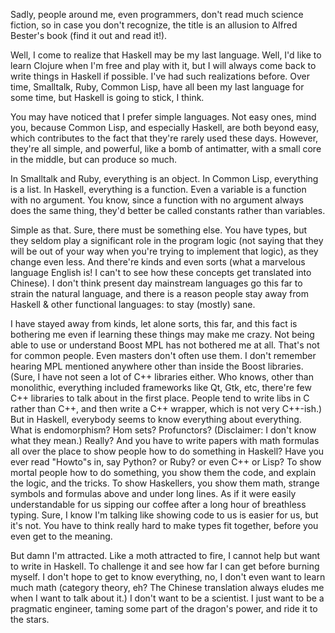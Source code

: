 Sadly, people around me, even programmers, don't read much science fiction, so in
case you don't recognize, the title is an allusion to Alfred Bester's book (find
it out and read it!).

Well, I come to realize that Haskell may be my last language. Well, I'd like to
learn Clojure when I'm free and play with it, but I will always come back to
write things in Haskell if possible. I've had such realizations before. Over
time, Smalltalk, Ruby, Common Lisp, have all been my last language for some time,
but Haskell is going to stick, I think.

<!-- more -->

You may have noticed that I prefer simple languages. Not easy ones, mind you,
because Common Lisp, and especially Haskell, are both beyond easy, which
contributes to the fact that they're rarely used these days. However, they're
all simple, and powerful, like a bomb of antimatter, with a small core in the
middle, but can produce so much.

In Smalltalk and Ruby, everything is an object. In Common Lisp, everything is a
list. In Haskell, everything is a function. Even a variable is a function with
no argument. You know, since a function with no argument always does the same
thing, they'd better be called constants rather than variables.

Simple as that. Sure, there must be something else. You have types, but they
seldom play a significant role in the program logic (not saying that they will
be out of your way when you're trying to implement that logic), as they change
even less. And there're kinds and even sorts (what a marvelous language English
is! I can't to see how these concepts get translated into Chinese). I don't think
present day mainstream languages go this far to strain the natural language, and
there is a reason people stay away from Haskell & other functional languages: to
stay (mostly) sane.

I have stayed away from kinds, let alone sorts, this far, and this fact is
bothering me even if learning these things may make me crazy. Not being able to
use or understand Boost MPL has not bothered me at all. That's not for common
people. Even masters don't often use them. I don't remember hearing MPL mentioned
anywhere other than inside the Boost libraries. (Sure, I have not seen a lot of
C++ libraries either. Who knows, other than monolithic, everything included
frameworks like Qt, Gtk, etc, there're few C++ libraries to talk about in the
first place. People tend to write libs in C rather than C++, and then write a
C++ wrapper, which is not very C++-ish.) But in Haskell, everybody seems to know
everything about everything. What is endomorphism? Hom sets? Profunctors?
(Disclaimer: I don't know what they mean.) Really? And you have to write papers
with math formulas all over the place to show people how to do something in
Haskell? Have you ever read "Howto"s in, say Python? or Ruby? or even C++ or
Lisp? To show mortal people how to do something, you show them the code, and
explain the logic, and the tricks. To show Haskellers, you show them math,
strange symbols and formulas above and under long lines. As if it were easily
understandable for us sipping our coffee after a long hour of breathless typing.
Sure, I know I'm talking like showing code to us is easier for us, but it's not.
You have to think really hard to make types fit together, before you even get to
the meaning.

But damn I'm attracted. Like a moth attracted to fire, I cannot help but want to
write in Haskell. To challenge it and see how far I can get before burning
myself. I don't hope to get to know everything, no, I don't even want to learn
much math (category theory, eh? The Chinese translation always eludes me when I
want to talk about it.) I don't want to be a scientist. I just want to be a
pragmatic engineer, taming some part of the dragon's power, and ride it to the
stars.
